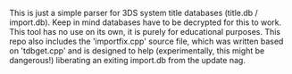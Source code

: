 This is just a simple parser for 3DS system title databases (title.db / import.db). Keep in mind databases have to be decrypted for this to work. This tool has no use on its own, it is purely for educational purposes. This repo also includes the 'importfix.cpp' source file, which was written based on 'tdbget.cpp' and is designed to help (experimentally, this might be dangerous!) liberating an exiting import.db from the update nag. 